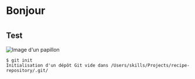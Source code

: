 # <h1>Bonjour</h1>

# <h2> Test </h2>

![Image d'un papillon](https://img.freepik.com/photos-premium/beau-papillon-bleu-isole-blanc-morpho-didus_179068-1939.jpg?semt=ais_hybrid&w=740)

``` 
$ git init 
Initialisation d'un dépôt Git vide dans /Users/skills/Projects/recipe-repository/.git/ 
```
